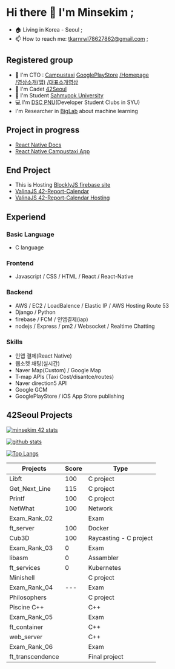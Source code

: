 <!--
**Mins97/Mins97** is a ✨ _special_ ✨ repository because its `README.md` (this file) appears on your GitHub profile.
Here are some ideas to get you started:
-->

# Hi there 👋 I'm Minsekim ;
- 🏠 Living in Korea - Seoul ;
- 📫 How to reach me: tkarnrwl78627862@gmail.com ;

## Registered group
- 🌱 I'm CTO : [Campustaxi](https://campustaxi.modoo.at/)
[GooglePlayStore](https://play.google.com/store/apps/details?id=com.campustaxi.campustaxi&hl=ko&gl=US)
[/Homepage](https://campustaxi.modoo.at/)\
[/영상소개(앱)](https://www.youtube.com/watch?v=5P2Nu_oR_a4)
[/대표소개영상](https://www.youtube.com/watch?v=lEqMnIXH4QA)
- 👯 I'm Cadet [42Seoul](https://42seoul.kr/)
- 👨‍ I'm Student [Sahmyook University](https://syu.ac.kr)
- 💻 I'm [DSC PNU](https://sites.google.com/view/dscsahmyook)(Developer Student Clubs in SYU)
-  I'm Researcher in [BigLab](https://cafe.naver.com/biglab) about machine learning

## Project in progress
- [React Native Docs](https://github.com/React-Native-docs/React-Native-docs)
- [React Native Campustaxi App](https://github.com/Mins97/CampusTaxi)


## End Project
- This is Hosting [BlocklyJS firebase site](https://blocklyjs.web.app/)
- [ValinaJS 42-Report-Calendar](https://github.com/Mins97/42-Report-Calendar)
- [ValinaJS 42-Report-Calendar Hosting](https://mins97.github.io/42-Report-Calendar/intra/index.html)

## Experiend
### Basic Language
- C language

### Frontend
- Javascript / CSS / HTML / React / React-Native

### Backend
- AWS / EC2 / LoadBalence / Elastic IP / AWS Hosting Route 53
- Django / Python
- firebase / FCM / 인앱결제(iap)
- nodejs / Express / pm2 / Websocket / Realtime Chatting

### Skills
- 인앱 결제(React Native)
- 웹소켓 채팅(실시간)
- Naver Map(Custom) / Google Map
- T-map APIs (Taxi Cost/disantce/routes)
- Naver direction5 API
- Google GCM
- GooglePlayStore / iOS App Store publishing

## 42Seoul Projects

[![minsekim 42 stats](https://badge42.herokuapp.com/api/stats/minsekim)](https://github.com/JaeSeoKim/badge42)

[![github stats](https://github-readme-stats.vercel.app/api?username=mins97&count_private=true&show_icons=true&theme=dark)](https://github.com/mins97/github-readme-stats)

[![Top Langs](https://github-readme-stats.vercel.app/api/top-langs/?username=mins97&layout=compact&exclude_repo=ft_server&langs_count=15&theme=highcontrast)](https://github.com/mins97/github-readme-stats)



|   Projects	|  Score	| Type |
|---	|---	|--- |
| Libft | 100 | C project |
| Get_Next_Line	| 115 | C project |
| Printf	| 100 | C project |
| NetWhat | 100 | Network |
| Exam_Rank_02 |  | Exam |
| ft_server | 100 | Docker |
| Cub3D | 100 | Raycasting - C project |
| Exam_Rank_03 | 0 | Exam |
| libasm | 0 | Assambler |
| ft_services | 0 | Kubernetes |
| Minishell |  | C project |
| Exam_Rank_04 | --- | Exam |
| Philosophers |  | C project |
| Piscine C++ |  | C++ |
| Exam_Rank_05 |  | Exam |
| ft_container | | C++ |
| web_server | | C++ |
| Exam_Rank_06 |  | Exam |
| ft_transcendence | | Final project |
